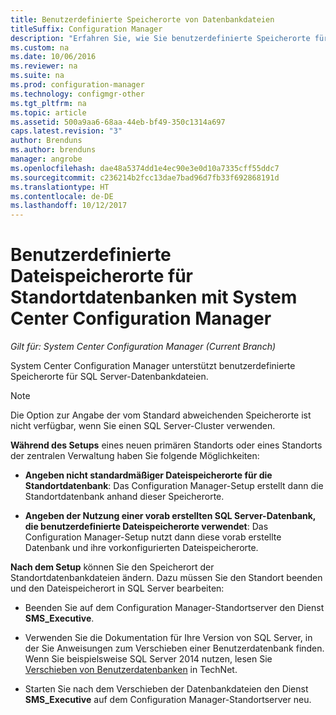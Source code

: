 ```yaml
---
title: Benutzerdefinierte Speicherorte von Datenbankdateien
titleSuffix: Configuration Manager
description: "Erfahren Sie, wie Sie benutzerdefinierte Speicherorte für SQL Server-Datenbankdateien angeben."
ms.custom: na
ms.date: 10/06/2016
ms.reviewer: na
ms.suite: na
ms.prod: configuration-manager
ms.technology: configmgr-other
ms.tgt_pltfrm: na
ms.topic: article
ms.assetid: 500a9aa6-68aa-44eb-bf49-350c1314a697
caps.latest.revision: "3"
author: Brenduns
ms.author: brenduns
manager: angrobe
ms.openlocfilehash: dae48a5374dd1e4ec90e3e0d10a7335cff55ddc7
ms.sourcegitcommit: c236214b2fcc13dae7bad96d7fb33f692868191d
ms.translationtype: HT
ms.contentlocale: de-DE
ms.lasthandoff: 10/12/2017
---
```

# <a name="custom-locations-for-system-center-configuration-manager-site-database-files"></a>Benutzerdefinierte Dateispeicherorte für Standortdatenbanken mit System Center Configuration Manager

*Gilt für: System Center Configuration Manager (Current Branch)*

 System Center Configuration Manager unterstützt benutzerdefinierte Speicherorte für SQL Server-Datenbankdateien.  

> [!NOTE]  
>  Die Option zur Angabe der vom Standard abweichenden Speicherorte ist nicht verfügbar, wenn Sie einen SQL Server-Cluster verwenden.  

 **Während des Setups** eines neuen primären Standorts oder eines Standorts der zentralen Verwaltung haben Sie folgende Möglichkeiten:  

-   **Angeben nicht standardmäßiger Dateispeicherorte für die Standortdatenbank**: Das Configuration Manager-Setup erstellt dann die Standortdatenbank anhand dieser Speicherorte.  

-   **Angeben der Nutzung einer vorab erstellten SQL Server-Datenbank, die benutzerdefinierte Dateispeicherorte verwendet**: Das Configuration Manager-Setup nutzt dann diese vorab erstellte Datenbank und ihre vorkonfigurierten Dateispeicherorte.  

**Nach dem Setup** können Sie den Speicherort der Standortdatenbankdateien ändern. Dazu müssen Sie den Standort beenden und den Dateispeicherort in SQL Server bearbeiten:  

-   Beenden Sie auf dem Configuration Manager-Standortserver den Dienst **SMS_Executive**.  

-   Verwenden Sie die Dokumentation für Ihre Version von SQL Server, in der Sie Anweisungen zum Verschieben einer Benutzerdatenbank finden. Wenn Sie beispielsweise SQL Server 2014 nutzen, lesen Sie [Verschieben von Benutzerdatenbanken](https://technet.microsoft.com/library/ms345483\(v=sql.120\).aspx) in TechNet.  

-   Starten Sie nach dem Verschieben der Datenbankdateien den Dienst **SMS_Executive** auf dem Configuration Manager-Standortserver neu.  
